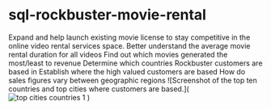 # sql-rockbuster-movie-rental
Expand and help launch existing movie license to stay competitive in the online video rental services space.
Better understand the average movie rental duration for all videos
Find out which movies generated the most/least to revenue
Determine which countries Rockbuster customers are based in
Establish where the high valued customers are based
How do sales figures vary between geographic regions
![Screenshot of the top ten countries and top cities where customers are based.](![top cities countries 1](https://github.com/Rich-Brad/sql-rockbuster-movie-rental/assets/150104364/025c240b-7e19-4830-86f6-71eda0454695)
)
